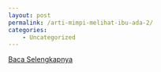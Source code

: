 ```yaml
---
layout: post
permalink: /arti-mimpi-melihat-ibu-ada-2/
categories:
    - Uncategorized
---
```


[Baca Selengkapnya](/04)
